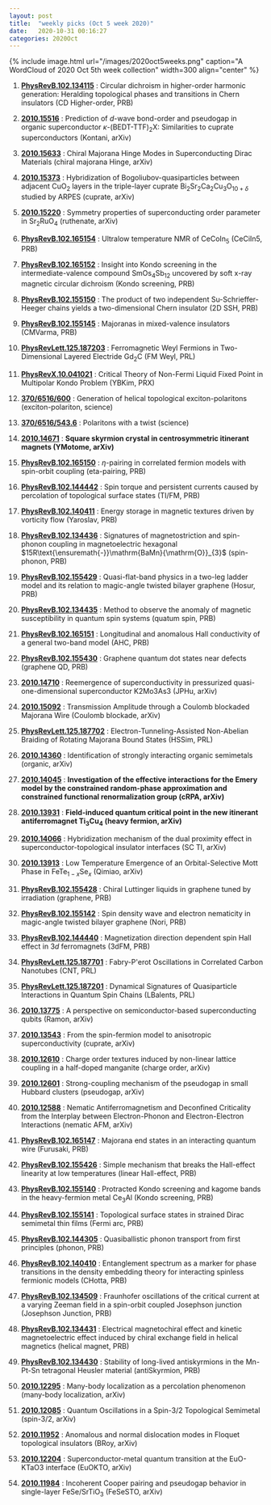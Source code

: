 ```yaml
---
layout: post
title:  "weekly picks (Oct 5 week 2020)"
date:   2020-10-31 00:16:27
categories: 2020Oct
---
```


{% include image.html url="/images/2020oct5weeks.png" caption="A WordCloud of 2020 Oct 5th week collection" width=300 align="center" %}





1. **[PhysRevB.102.134115](https://link.aps.org/doi/10.1103/PhysRevB.102.134115)** : Circular dichroism in higher-order harmonic generation: Heralding topological phases and transitions in Chern insulators (CD Higher-order, PRB)


1. **[2010.15516](http://arxiv.org/abs/2010.15516)** :  Prediction of $d$-wave bond-order and pseudogap in organic superconductor $\kappa$-(BEDT-TTF)$_2$X: Similarities to cuprate superconductors (Kontani, arXiv)

1. **[2010.15633](http://arxiv.org/abs/2010.15633)** :  Chiral Majorana Hinge Modes in Superconducting Dirac Materials (chiral majorana Hinge, arXiv)

1. **[2010.15373](http://arxiv.org/abs/2010.15373)** :  Hybridization of Bogoliubov-quasiparticles between adjacent CuO$_2$ layers in the triple-layer cuprate Bi$_2$Sr$_2$Ca$_2$Cu$_3$O$_{10+\delta}$ studied by ARPES (cuprate, arXiv)

1. **[2010.15220](http://arxiv.org/abs/2010.15220)** : Symmetry properties of superconducting order parameter in Sr$_2$RuO$_4$ (ruthenate, arXiv)

1. **[PhysRevB.102.165154](https://link.aps.org/doi/10.1103/PhysRevB.102.165154)** : Ultralow temperature NMR of ${\mathrm{CeCoIn}}_{5}$ (CeCiIn5, PRB)

1. **[PhysRevB.102.165152](https://link.aps.org/doi/10.1103/PhysRevB.102.165152)** : Insight into Kondo screening in the intermediate-valence compound ${\mathrm{SmOs}}_{4}{\mathrm{Sb}}_{12}$ uncovered by soft x-ray magnetic circular dichroism (Kondo screening, PRB)

1. **[PhysRevB.102.155150](https://link.aps.org/doi/10.1103/PhysRevB.102.155150)** : The product of two independent Su-Schrieffer-Heeger chains yields a two-dimensional Chern insulator (2D SSH, PRB)

1. **[PhysRevB.102.155145](https://link.aps.org/doi/10.1103/PhysRevB.102.155145)** : Majoranas in mixed-valence insulators (CMVarma, PRB)

1. **[PhysRevLett.125.187203](https://link.aps.org/doi/10.1103/PhysRevLett.125.187203)** : Ferromagnetic Weyl Fermions in Two-Dimensional Layered Electride ${\mathrm{Gd}}_{2}\mathrm{C}$ (FM Weyl, PRL)

1. **[PhysRevX.10.041021](https://link.aps.org/doi/10.1103/PhysRevX.10.041021)** : Critical Theory of Non-Fermi Liquid Fixed Point in Multipolar Kondo Problem (YBKim, PRX)

1. **[370/6516/600](https://science.sciencemag.org/content/370/6516/600)** : Generation of helical topological exciton-polaritons (exciton-polariton, science)

1. **[370/6516/543.6](https://science.sciencemag.org/content/370/6516/543.6)** : Polaritons with a twist (science)






1. **[2010.14671](http://arxiv.org/abs/2010.14671)** :  **Square skyrmion crystal in centrosymmetric itinerant magnets (YMotome, arXiv)**

1. **[PhysRevB.102.165150](https://link.aps.org/doi/10.1103/PhysRevB.102.165150)** : $\ensuremath{\eta}$-pairing in correlated fermion models with spin-orbit coupling (eta-pairing, PRB)

1. **[PhysRevB.102.144442](https://link.aps.org/doi/10.1103/PhysRevB.102.144442)** : Spin torque and persistent currents caused by percolation of topological surface states (TI/FM, PRB)

1. **[PhysRevB.102.140411](https://link.aps.org/doi/10.1103/PhysRevB.102.140411)** : Energy storage in magnetic textures driven by vorticity flow (Yaroslav, PRB)

1. **[PhysRevB.102.134436](https://link.aps.org/doi/10.1103/PhysRevB.102.134436)** : Signatures of magnetostriction and spin-phonon coupling in magnetoelectric hexagonal $15R\text{\ensuremath{-}}\mathrm{BaMn}{\mathrm{O}}_{3}$ (spin-phonon, PRB)

1. **[PhysRevB.102.155429](https://link.aps.org/doi/10.1103/PhysRevB.102.155429)** : Quasi-flat-band physics in a two-leg ladder model and its relation to magic-angle twisted bilayer graphene (Hosur, PRB)

1. **[PhysRevB.102.134435](https://link.aps.org/doi/10.1103/PhysRevB.102.134435)** : Method to observe the anomaly of magnetic susceptibility in quantum spin systems (quatum spin, PRB)

1. **[PhysRevB.102.165151](https://link.aps.org/doi/10.1103/PhysRevB.102.165151)** : Longitudinal and anomalous Hall conductivity of a general two-band model (AHC, PRB)

1. **[PhysRevB.102.155430](https://link.aps.org/doi/10.1103/PhysRevB.102.155430)** : Graphene quantum dot states near defects (graphene QD, PRB)

1. **[2010.14710](http://arxiv.org/abs/2010.14710)** : Reemergence of superconductivity in pressurized quasi-one-dimensional superconductor K2Mo3As3 (JPHu, arXiv)

1. **[2010.15092](http://arxiv.org/abs/2010.15092)** : Transmission Amplitude through a Coulomb blockaded Majorana Wire (Coulomb blockade, arXiv)

1. **[PhysRevLett.125.187702](https://link.aps.org/doi/10.1103/PhysRevLett.125.187702)** : Electron-Tunneling-Assisted Non-Abelian Braiding of Rotating Majorana Bound States (HSSim, PRL)



1. **[2010.14360](http://arxiv.org/abs/2010.14360)** : Identification of strongly interacting organic semimetals (organic, arXiv)

1. **[2010.14045](http://arxiv.org/abs/2010.14045)** : **Investigation of the effective interactions for the Emery model by the constrained random-phase approximation and constrained functional renormalization group (cRPA, arXiv)**

1. **[2010.13931](http://arxiv.org/abs/2010.13931)** : **Field-induced quantum critical point in the new itinerant antiferromagnet Ti$_3$Cu$_4$ (heavy fermion, arXiv)**

1. **[2010.14066](http://arxiv.org/abs/2010.14066)** : Hybridization mechanism of the dual proximity effect in superconductor-topological insulator interfaces (SC TI, arXiv)

1. **[2010.13913](http://arxiv.org/abs/2010.13913)** : Low Temperature Emergence of an Orbital-Selective Mott Phase in FeTe$_{1-x}$Se$_{x}$ (Qimiao, arXiv)

1. **[PhysRevB.102.155428](https://link.aps.org/doi/10.1103/PhysRevB.102.155428)** : Chiral Luttinger liquids in graphene tuned by irradiation (graphene, PRB)

1. **[PhysRevB.102.155142](https://link.aps.org/doi/10.1103/PhysRevB.102.155142)** : Spin density wave and electron nematicity in magic-angle twisted bilayer graphene (Nori, PRB)

1. **[PhysRevB.102.144440](https://link.aps.org/doi/10.1103/PhysRevB.102.144440)** : Magnetization direction dependent spin Hall effect in $3d$ ferromagnets (3dFM, PRB)

1. **[PhysRevLett.125.187701](https://link.aps.org/doi/10.1103/PhysRevLett.125.187701)** : Fabry-P\'erot Oscillations in Correlated Carbon Nanotubes (CNT, PRL)

1. **[PhysRevLett.125.187201](https://link.aps.org/doi/10.1103/PhysRevLett.125.187201)** : Dynamical Signatures of Quasiparticle Interactions in Quantum Spin Chains (LBalents, PRL)


1. **[2010.13775](http://arxiv.org/abs/2010.13775)** : A perspective on semiconductor-based superconducting qubits (Ramon, arXiv)

1. **[2010.13543](http://arxiv.org/abs/2010.13543)** : From the spin-fermion model to anisotropic superconductivity (cuprate, arXiv)

1. **[2010.12610](http://arxiv.org/abs/2010.12610)** : Charge order textures induced by non-linear lattice coupling in a half-doped manganite (charge order, arXiv)

1. **[2010.12601](http://arxiv.org/abs/2010.12601)** : Strong-coupling mechanism of the pseudogap in small Hubbard clusters (pseudogap, arXiv)

1. **[2010.12588](http://arxiv.org/abs/2010.12588)** : Nematic Antiferromagnetism and Deconfined Criticality from the Interplay between Electron-Phonon and Electron-Electron Interactions (nematic AFM, arXiv)

1. **[PhysRevB.102.165147](https://link.aps.org/doi/10.1103/PhysRevB.102.165147)** : Majorana end states in an interacting quantum wire (Furusaki, PRB)

1. **[PhysRevB.102.155426](https://link.aps.org/doi/10.1103/PhysRevB.102.155426)** : Simple mechanism that breaks the Hall-effect linearity at low temperatures (linear Hall-effect, PRB)

1. **[PhysRevB.102.155140](https://link.aps.org/doi/10.1103/PhysRevB.102.155140)** : Protracted Kondo screening and kagome bands in the heavy-fermion metal ${\mathrm{Ce}}_{3}\mathrm{Al}$ (Kondo screening, PRB)

1. **[PhysRevB.102.155141](https://link.aps.org/doi/10.1103/PhysRevB.102.155141)** : Topological surface states in strained Dirac semimetal thin films (Fermi arc, PRB)

1. **[PhysRevB.102.144305](https://link.aps.org/doi/10.1103/PhysRevB.102.144305)** : Quasiballistic phonon transport from first principles (phonon, PRB)

1. **[PhysRevB.102.140410](https://link.aps.org/doi/10.1103/PhysRevB.102.140410)** : Entanglement spectrum as a marker for phase transitions in the density embedding theory for interacting spinless fermionic models (CHotta, PRB)

1. **[PhysRevB.102.134509](https://link.aps.org/doi/10.1103/PhysRevB.102.134509)** : Fraunhofer oscillations of the critical current at a varying Zeeman field in a spin-orbit coupled Josephson junction (Josephson Junction, PRB)

1. **[PhysRevB.102.134431](https://link.aps.org/doi/10.1103/PhysRevB.102.134431)** : Electrical magnetochiral effect and kinetic magnetoelectric effect induced by chiral exchange field in helical magnetics (helical magnet, PRB)

1. **[PhysRevB.102.134430](https://link.aps.org/doi/10.1103/PhysRevB.102.134430)** : Stability of long-lived antiskyrmions in the Mn-Pt-Sn tetragonal Heusler material (antiSkyrmion, PRB)


1. **[2010.12295](http://arxiv.org/abs/2010.12295)** : Many-body localization as a percolation phenomenon (many-body localization, arXiv)

1. **[2010.12085](http://arxiv.org/abs/2010.12085)** : Quantum Oscillations in a Spin-3/2 Topological Semimetal (spin-3/2, arXiv)

1. **[2010.11952](http://arxiv.org/abs/2010.11952)** : Anomalous and normal dislocation modes in Floquet topological insulators (BRoy, arXiv)

1. **[2010.12204](http://arxiv.org/abs/2010.12204)** : Superconductor-metal quantum transition at the EuO-KTaO3 interface (EuOKTO, arXiv)

1. **[2010.11984](http://arxiv.org/abs/2010.11984)** : Incoherent Cooper pairing and pseudogap behavior in single-layer FeSe/SrTiO$_3$ (FeSeSTO, arXiv)